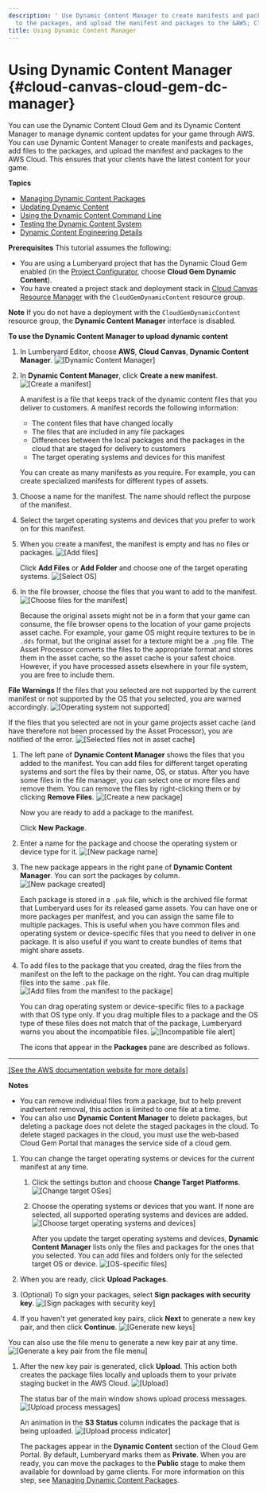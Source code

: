```yaml
---
description: ' Use Dynamic Content Manager to create manifests and packages, add files
  to the packages, and upload the manifest and packages to the &AWS; Cloud. '
title: Using Dynamic Content Manager
---
```

# Using Dynamic Content Manager {#cloud-canvas-cloud-gem-dc-manager}

You can use the Dynamic Content Cloud Gem and its Dynamic Content Manager to manage dynamic content updates for your game through AWS\. You can use Dynamic Content Manager to create manifests and packages, add files to the packages, and upload the manifest and packages to the AWS Cloud\. This ensures that your clients have the latest content for your game\.

**Topics**
+ [Managing Dynamic Content Packages](/docs/userguide/gems/cloud-canvas/dc-managing-packages.md)
+ [Updating Dynamic Content](/docs/userguide/gems/cloud-canvas/dc-updating.md)
+ [Using the Dynamic Content Command Line](/docs/userguide/gems/cloud-canvas/dc-lmbr-aws.md)
+ [Testing the Dynamic Content System](/docs/userguide/gems/cloud-canvas/dc-testing.md)
+ [Dynamic Content Engineering Details](/docs/userguide/gems/cloud-canvas/dc-engineering.md)

**Prerequisites**
This tutorial assumes the following:
+ You are using a Lumberyard project that has the Dynamic Cloud Gem enabled \(in the [Project Configurator](/docs/userguide/configurator/intro.md), choose **Cloud Gem Dynamic Content**\)\.
+ You have created a project stack and deployment stack in [Cloud Canvas Resource Manager](/docs/userguide/gems/cloud-canvas/ui-rm-overview.md) with the `CloudGemDynamicContent` resource group\.

**Note**
If you do not have a deployment with the `CloudGemDynamicContent` resource group, the **Dynamic Content Manager** interface is disabled\.

**To use the Dynamic Content Manager to upload dynamic content**

1. In Lumberyard Editor, choose **AWS**, **Cloud Canvas**, **Dynamic Content Manager**\.
![\[Dynamic Content Manager\]](/images/userguide/cloud_canvas/cloud-canvas-cloud-gem-dc-manager-1.png)

1. In **Dynamic Content Manager**, click **Create a new manifest**\.
![\[Create a manifest\]](/images/userguide/cloud_canvas/cloud-canvas-cloud-gem-dc-manager-2-create-manifest.png)

   A manifest is a file that keeps track of the dynamic content files that you deliver to customers\. A manifest records the following information:
   + The content files that have changed locally
   + The files that are included in any file packages
   + Differences between the local packages and the packages in the cloud that are staged for delivery to customers
   + The target operating systems and devices for this manifest

   You can create as many manifests as you require\. For example, you can create specialized manifests for different types of assets\.

1. Choose a name for the manifest\. The name should reflect the purpose of the manifest\.

1. Select the target operating systems and devices that you prefer to work on for this manifest\.

1. When you create a manifest, the manifest is empty and has no files or packages\.
![\[Add files\]](/images/userguide/cloud_canvas/cloud-canvas-cloud-gem-dc-manager-3-post-manifest-create.png)

   Click **Add Files** or **Add Folder** and choose one of the target operating systems\.
![\[Select OS\]](/images/userguide/cloud_canvas/cloud-canvas-cloud-gem-dc-manager-3-platform-menu.png)

1. In the file browser, choose the files that you want to add to the manifest\.
![\[Choose files for the manifest\]](/images/userguide/cloud_canvas/cloud-canvas-cloud-gem-dc-manager-4.png)

   Because the original assets might not be in a form that your game can consume, the file browser opens to the location of your game projects asset cache\. For example, your game OS might require textures to be in `.dds` format, but the original asset for a texture might be a `.png` file\. The Asset Processor converts the files to the appropriate format and stores them in the asset cache, so the asset cache is your safest choice\. However, if you have processed assets elsewhere in your file system, you are free to include them\.

**File Warnings**
If the files that you selected are not supported by the current manifest or not supported by the OS that you selected, you are warned accordingly\.
![\[Operating system not supported\]](/images/userguide/cloud_canvas/cloud-canvas-cloud-gem-dc-manager-4-platform-warning.png)

   If the files that you selected are not in your game projects asset cache \(and have therefore not been processed by the Asset Processor\), you are notified of the error\.
![\[Selected files not in asset cache\]](/images/userguide/cloud_canvas/cloud-canvas-cloud-gem-dc-manager-4-asset-cache-warning.png)

1. The left pane of **Dynamic Content Manager** shows the files that you added to the manifest\. You can add files for different target operating systems and sort the files by their name, OS, or status\. After you have some files in the file manager, you can select one or more files and remove them\. You can remove the files by right\-clicking them or by clicking **Remove Files**\.
![\[Create a new package\]](/images/userguide/cloud_canvas/cloud-canvas-cloud-gem-dc-manager-5-file-selected.png)

   Now you are ready to add a package to the manifest\.

   Click **New Package**\.

1. Enter a name for the package and choose the operating system or device type for it\.
![\[New package name\]](/images/userguide/cloud_canvas/cloud-canvas-cloud-gem-dc-manager-create-package.png)

1. The new package appears in the right pane of **Dynamic Content Manager**\. You can sort the packages by column\.
![\[New package created\]](/images/userguide/cloud_canvas/cloud-canvas-cloud-gem-dc-manager-7-package-created.png)

   Each package is stored in a `.pak` file, which is the archived file format that Lumberyard uses for its released game assets\. You can have one or more packages per manifest, and you can assign the same file to multiple packages\. This is useful when you have common files and operating system or device\-specific files that you need to deliver in one package\. It is also useful if you want to create bundles of items that might share assets\.

1. To add files to the package that you created, drag the files from the manifest on the left to the package on the right\. You can drag multiple files into the same `.pak` file\.
![\[Add files from the manifest to the package\]](/images/userguide/cloud_canvas/cloud-canvas-cloud-gem-dc-manager-8-files-added-to-package.png)

   You can drag operating system or device\-specific files to a package with that OS type only\. If you drag multiple files to a package and the OS type of these files does not match that of the package, Lumberyard warns you about the incompatible files\.
![\[Incompatible file alert\]](/images/userguide/cloud_canvas/cloud-canvas-cloud-gem-dc-manager-8-incompatible-platform-files-dialog.png)

   The icons that appear in the **Packages** pane are described as follows\.
****
[\[See the AWS documentation website for more details\]](/docs/userguide/gems/cloud-canvas/dc-manager)

   **Notes**
   + You can remove individual files from a package, but to help prevent inadvertent removal, this action is limited to one file at a time\.
   + You can also use **Dynamic Content Manager** to delete packages, but deleting a package does not delete the staged packages in the cloud\. To delete staged packages in the cloud, you must use the web\-based Cloud Gem Portal that manages the service side of a cloud gem\.

1. You can change the target operating systems or devices for the current manifest at any time\.

   1. Click the settings button and choose **Change Target Platforms**\.
![\[Change target OSes\]](/images/userguide/cloud_canvas/cloud-canvas-cloud-gem-dc-manager-platform-setting.png)

   1. Choose the operating systems or devices that you want\. If none are selected, all supported operating systems and devices are added\.
![\[Choose target operating systems and devices\]](/images/userguide/cloud_canvas/cloud-canvas-cloud-gem-dc-manager-change-target-platforms.png)

      After you update the target operating systems and devices, **Dynamic Content Manager** lists only the files and packages for the ones that you selected\. You can add files and folders only for the selected target OS or device\.
![\[OS-specific files\]](/images/userguide/cloud_canvas/cloud-canvas-cloud-gem-dc-manager-platform-specific-files.png)

1. When you are ready, click **Upload Packages**\.

1. \(Optional\) To sign your packages, select **Sign packages with security key**\.
![\[Sign packages with security key\]](/images/userguide/cloud_canvas/cloud-canvas-cloud-gem-dc-manager-sign-packages.png)

1.  If you haven't yet generated key pairs, click **Next** to generate a new key pair, and then click **Continue**\.
![\[Generate new keys\]](/images/userguide/cloud_canvas/cloud-canvas-cloud-gem-dc-manager-generate-new-keys.png)

   You can also use the file menu to generate a new key pair at any time\.
![\[Generate a key pair from the file menu\]](/images/userguide/cloud_canvas/cloud-canvas-cloud-gem-dc-manager-file-menu-generate-new-keys.png)

1. After the new key pair is generated, click **Upload**\. This action both creates the package files locally and uploads them to your private staging bucket in the AWS Cloud\.
![\[Upload\]](/images/userguide/cloud_canvas/cloud-canvas-cloud-gem-dc-manager-upload-key-exists.png)

   The status bar of the main window shows upload process messages\.
![\[Upload process messages\]](/images/userguide/cloud_canvas/cloud-canvas-cloud-gem-dc-manager-upload-process.png)

   An animation in the **S3 Status** column indicates the package that is being uploaded\.
![\[Upload process indicator\]](/images/userguide/cloud_canvas/cloud-canvas-cloud-gem-dc-manager-upload-process-animation.png)

   The packages appear in the **Dynamic Content** section of the Cloud Gem Portal\. By default, Lumberyard marks them as **Private**\. When you are ready, you can move the packages to the **Public** stage to make them available for download by game clients\. For more information on this step, see [Managing Dynamic Content Packages](/docs/userguide/gems/cloud-canvas/dc-managing-packages.md)\.